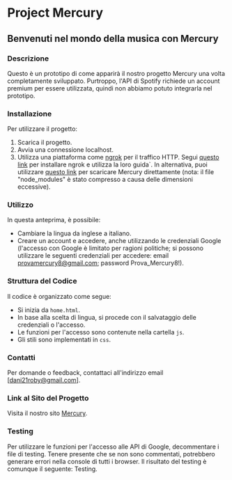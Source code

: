 # Project Mercury

## Benvenuti nel mondo della musica con Mercury

### Descrizione
Questo è un prototipo di come apparirà il nostro progetto Mercury una volta completamente sviluppato. Purtroppo, l'API di Spotify richiede un account premium per essere utilizzata, quindi non abbiamo potuto integrarla nel prototipo.

### Installazione
Per utilizzare il progetto:
1. Scarica il progetto.
2. Avvia una connessione localhost.
3. Utilizza una piattaforma come [ngrok](https://ngrok.com/) per il traffico HTTP. Segui [questo link](https://ngrok.com/download) per installare ngrok e utilizza la loro guida`. In alternativa, puoi utilizzare [questo link](link_a_Mercury) per scaricare Mercury direttamente (nota: il file "node_modules" è stato compresso a causa delle dimensioni eccessive).

### Utilizzo
In questa anteprima, è possibile:
- Cambiare la lingua da inglese a italiano.
- Creare un account e accedere, anche utilizzando le credenziali Google (l'accesso con Google è limitato per ragioni politiche; si possono utilizzare le seguenti credenziali per accedere: email provamercury8@gmail.com; password Prova_Mercury8!).

### Struttura del Codice
Il codice è organizzato come segue:
- Si inizia da `home.html`.
- In base alla scelta di lingua, si procede con il salvataggio delle credenziali o l'accesso.
- Le funzioni per l'accesso sono contenute nella cartella `js`.
- Gli stili sono implementati in `css`.

### Contatti
Per domande o feedback, contattaci all'indirizzo email [dani21roby@gmail.com].

### Link al Sito del Progetto
Visita il nostro sito [Mercury](link_al_sito_del_progetto).

### Testing
Per utilizzare le funzioni per l'accesso alle API di Google, decommentare i file di testing. Tenere presente che se non sono commentati, potrebbero generare errori nella console di tutti i browser. Il risultato del testing è comunque il seguente: Testing.
